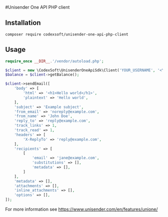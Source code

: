 #Unisender One API PHP client

## Installation

```shell script
composer require codexsoft/unisender-one-api-php-client 
```

## Usage

```php
require_once __DIR__.'/vendor/autoload.php';

$client = new \CodexSoft\UnisenderOneApiSdk\Client('YOUR_USERNAME', '<YOUR_API_KEY>');
$balance = $client->getBalance();

$client->sendEmail([
    'body' => [
        'html' => '<h1>Hello world</h1>',
        'plaintext' => 'Hello world',
    ],
    'subject' => 'Example subject',
    'from_email' => 'noreply@example.com',
    'from_name' => 'John Doe',
    'reply_to' => 'reply@example.com',
    'track_links' => 1,
    'track_read' => 1,
    'headers' => [
        'X-ReplyTo' => 'reply@example.com',
    ],
    'recipients' => [
        [
            'email' => 'jane@example.com',
            'substitutions' => [],
            'metadata' => [],
        ]
    ],
    'metadata' => [],
    'attachments' => [],
    'inline_attachments' => [],
    'options' => [],
]);
```

For more information see https://www.unisender.com/en/features/unione/
